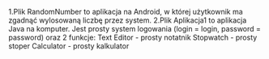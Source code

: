 1.Plik RandomNumber to aplikacja na Android, w której użytkownik ma zgadnąć wylosowaną liczbę przez system.
2.Plik Aplikacja1 to aplikacja Java na komputer. Jest prosty system logowania (login = login, password = password) oraz 2 funkcje:
Text Editor - prosty notatnik
Stopwatch - prosty stoper
Calculator - prosty kalkulator
